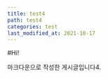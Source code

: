 ```yaml
---
title: test4
path: test4
categories: test
last_modified_at: 2021-10-17
---
```


#Hi!

마크다운으로 작성한 게시글입니다4.